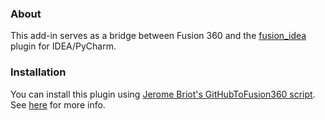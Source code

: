### About
This add-in serves as a bridge between Fusion 360 and the [fusion_idea](https://github.com/JesusFreke/fusionIdea)
plugin for IDEA/PyCharm.

### Installation
You can install this plugin using [Jerome Briot's GitHubToFusion360 script](https://apps.autodesk.com/FUSION/en/Detail/Index?id=789800822168335025&appLang=en&os=Mac).
See [here](https://github.com/JesusFreke/fusion_idea_addin/wiki/Installing-the-add-in-in-Fusion-360) for more info.
